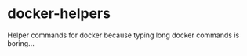 docker-helpers
==============

Helper commands for docker because typing long docker commands is boring...
